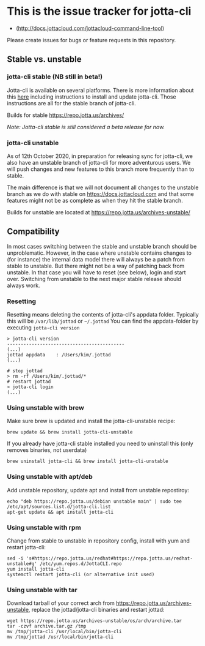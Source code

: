 # This is the issue tracker for jotta-cli 

- (http://docs.jottacloud.com/jottacloud-command-line-tool)

Please create issues for bugs or feature requests in this repository.

## Stable vs. unstable 

### jotta-cli stable (NB still in beta!)

Jotta-cli is available on several platforms. There is more information about this [here](http://docs.jottacloud.com/jottacloud-command-line-tool) including instructions to install and update jotta-cli. Those instructions are all for the stable branch of jotta-cli.

Builds for stable https://repo.jotta.us/archives/

*Note: Jotta-cli stable is still considered a beta release for now.*

### jotta-cli unstable
As of 12th October 2020, in preparation for releasing sync for jotta-cli, we also have an unstable branch of jotta-cli for more adventurous users. We will push changes and new features to this branch more frequently than to stable. 

The main difference is that we will not document all changes to the unstable branch as we do with stable on https://docs.jottacloud.com and that some features might not be as complete as when they hit the stable branch. 

Builds for unstable are located at https://repo.jotta.us/archives-unstable/

## Compatibility

In most cases switching between the stable and unstable branch should be unproblematic. However, in the case where unstable contains changes to (for instance) the internal data model there will always be a patch from stable to unstable. But there might not be a way of patching back from unstable. In that case you will have to reset (see below), login and start over. Switching from unstable to the next major stable release should always work.

### Resetting

Resetting means deleting the contents of jotta-cli's appdata folder. Typically this will be `/var/lib/jottad` or `~/.jottad`
You can find the appdata-folder by executing `jotta-cli version`
```
> jotta-cli version
-------------------------------------------
(...)
jottad appdata    : /Users/kim/.jottad
(...)

# stop jottad
> rm -rf /Users/kim/.jottad/*
# restart jottad
> jotta-cli login
(...)
```

### Using unstable with brew

Make sure brew is updated and install the jotta-cli-unstable recipe:
```
brew update && brew install jotta-cli-unstable
```
If you already have jotta-cli stable installed you need to uninstall this (only removes binaries, not userdata)
```
brew uninstall jotta-cli && brew install jotta-cli-unstable
```

### Using unstable with apt/deb

Add unstable repository, update apt and install from unstable repostiroy:
```
echo "deb https://repo.jotta.us/debian unstable main" | sudo tee /etc/apt/sources.list.d/jotta-cli.list
apt-get update && apt install jotta-cli
```

### Using unstable with rpm

Change from stable to unstable in repository config, install with yum and restart jotta-cli:
```
sed -i 's#https://repo.jotta.us/redhat#https://repo.jotta.us/redhat-unstable#g' /etc/yum.repos.d/JottaCLI.repo
yum install jotta-cli
systemctl restart jotta-cli (or alternative init used)
```

### Using unstable with tar
Download tarball of your correct arch from https://repo.jotta.us/archives-unstable, replace the jottad/jotta-cli binaries and restart jottad:
```
wget https://repo.jotta.us/archives-unstable/os/arch/archive.tar
tar -czvf archive.tar.gz /tmp
mv /tmp/jotta-cli /usr/local/bin/jotta-cli
mv /tmp/jottad /usr/local/bin/jotta-cli
```
